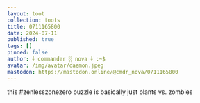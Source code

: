 ```yaml
---
layout: toot
collection: toots
title: 0711165800
date: 2024-07-11
published: true
tags: []
pinned: false
author: ⸸ commander ░ nova ⸸ :~$
avatar: /img/avatar/daemon.jpeg
mastodon: https://mastodon.online/@cmdr_nova/0711165800
---
```


this #zenlesszonezero puzzle is basically just plants vs. zombies
